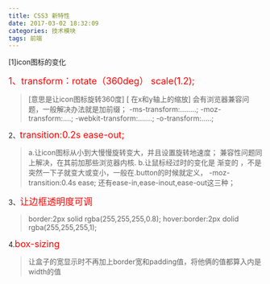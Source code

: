 ```yaml
---
title: CSS3 新特性
date: 2017-03-02 18:32:09
categories: 技术模块
tags: 前端
---
```


 [1]icon图标的变化

<font color="red" size="4">1、transform：rotate（360deg） scale(1.2);</font>
>[意思是让icon图标旋转360度]  [ 在x和y轴上的缩放]
会有浏览器兼容问题，一般解决办法就是加前缀；
-ms-transform:........;
-moz-transform:....;
-webkit-transform:.......;
-o-transform:.....;

2、<font color="red" size="4">transition:0.2s ease-out;</font>
>a.让icon图标从小到大慢慢旋转变大，并且设置旋转地速度；
兼容性问题同上解决，在其前加那些浏览器内核.
b.让鼠标经过时的变化是 渐变的 ，不是突然一下子就变大或变小，一般在.button的时候就定义， -moz-transition:0.4s ease; 还有ease-in,ease-inout,ease-out这三种；


3、<font color="red" size="4">让边框透明度可调</font>
>border:2px solid rgba(255,255,255,0.8);
hover:border:2px dolid rgba(255,255,255,1);


4.<font color="red" size="4">box-sizing</font>
>让盒子的宽显示时不再加上border宽和padding值，将他俩的值都算入内是width的值
